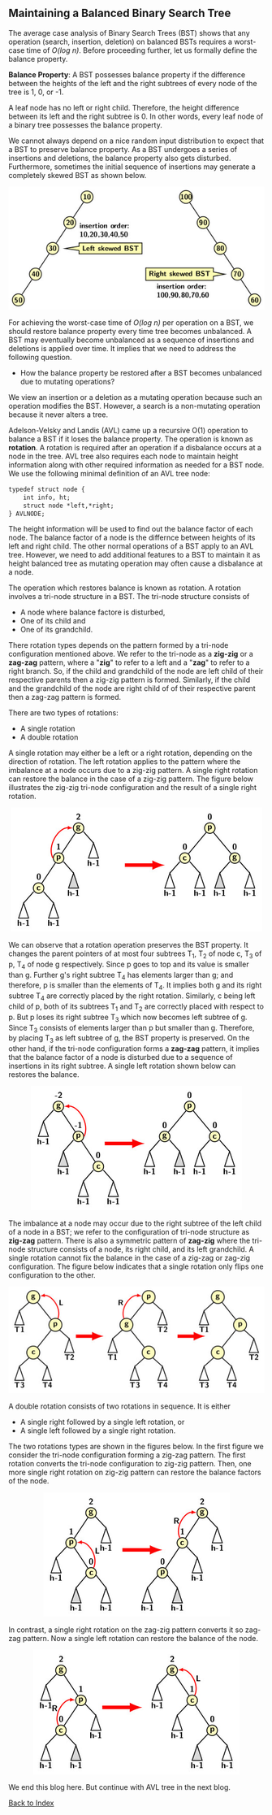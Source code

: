 ## Maintaining a Balanced Binary Search Tree

The average case analysis of Binary Search Trees (BST) shows that any operation (search, insertion, deletion)  on balanced BSTs requires a worst-case 
time of <i>O(log n)</i>. Before proceeding further, let us formally define the balance property. 

<strong>Balance Property</strong>: A BST possesses balance property if the difference between the heights of the left and the right subtrees of every node 
of the tree is 1, 0, or -1. 

A leaf node has no left or right child. Therefore, the height difference between its left and the right subtree is 0. In other words, every leaf node
of a binary tree possesses the balance property.

We cannot always depend on a nice random input distribution to expect that a BST to preserve balance property. As a BST undergoes a series of 
insertions and deletions, the balance property also gets disturbed. Furthermore, sometimes the initial sequence of insertions may generate a 
completely skewed BST as shown below.
<p align="center">
    <img src="../images/skewedBST.jpg">
    </p>
For achieving the worst-case time of <i>O(log n)</i> per operation on a BST, we should restore balance property every time tree becomes unbalanced. A BST 
may eventually become unbalanced as a sequence of insertions and deletions is applied over time. It implies that we need to address the following question. 

- How the balance property be restored after a BST becomes unbalanced due to mutating operations? 

We view an insertion or a deletion as a mutating operation because such an operation modifies the BST. However, a search is a non-mutating 
operation because it never alters a tree. 

Adelson-Velsky and Landis (AVL) came up a recursive O(1) operation to balance a BST if it loses the balance property. The operation is known as 
<b>rotation</b>. A rotation is required after an operation if a disbalance occurs at a node in the tree. AVL tree also requires each node to maintain 
height information along with other required information as needed for a BST node. We use the following minimal definition of an AVL tree node:
```
typedef struct node {
    int info, ht;
    struct node *left,*right;
} AVLNODE;
```

The height information will be used to find out the balance factor of each node. The balance factor of a node is the differnce between heights of its left 
and right child. The other normal operations of a BST apply to an AVL tree. However, we need to add additional features to a BST to 
maintain it as height balanced tree as mutating operation may often cause a disbalance at a node. 

The operation which restores balance is known as rotation. A rotation involves a tri-node structure in a BST. The tri-node structure consists of 
- A node where balance factore is disturbed,
- One of its child and
- One of its grandchild.

There rotation types depends on the pattern formed by a tri-node configuration mentioned above. We refer to the tri-node as a <b>zig-zig</b> 
or a <b>zag-zag</b> pattern, where a "<b>zig</b>" to refer to a left and a "<b>zag</b>" to refer to a right branch. So, if the child and grandchild of
the node
are left child of their respective parents then a zig-zig pattern is formed. Similarly, if the child and the grandchild of the node are right child of
of their respective parent then a zag-zag pattern is formed.

There are two types of rotations:
- A single rotation
- A double rotation

A single rotation may either be a left or a right rotation, depending on the direction of rotation. The left rotation applies to the pattern where the 
imbalance at a node occurs due to a zig-zig pattern. A single right rotation can restore the balance in the case of a zig-zig pattern. The figure below 
illustrates the zig-zig tri-node configuration and the result of a single right rotation.
<p align="center">
<img src="../images/avlSingleRight.jpg">
</p>
We can observe that a rotation operation preserves the BST property. It changes the parent pointers of at most four subtrees T<sub>1</sub>, T<sub>2</sub> 
of node c, T<sub>3</sub> of p, T<sub>4</sub> of node g respectively. Since p goes to top and its value is smaller than g. Further g's right subtree 
T<sub>4</sub> has elements larger than g; and therefore, p is smaller than the elements of T<sub>4</sub>. It implies  both g and its right subtree 
T<sub>4</sub> are correctly placed by the right rotation. Similarly, c being left child of p, both of its subtrees T<sub>1</sub> and T<sub>2</sub> are 
correctly placed with respect to p. But p loses its right subtree T<sub>3</sub> which now becomes left subtree of g. Since T<sub>3</sub> consists of 
elements larger than p but smaller than g. Therefore, by placing T<sub>3</sub> as left subtree of g, the BST property is preserved. On the other hand, if 
the tri-node configuration forms a <b>zag-zag</b> pattern, it implies that the balance factor of a node is disturbed due to a sequence of insertions in its right subtree. A single left rotation shown below can restores the balance. 
<p align="center">
<img src="../images/avlSingleLeft.jpg">
</p>

The imbalance at a node may occur due to the right subtree of the left child of a node in a BST; we refer to the configuration of tri-node structure as 
<b>zig-zag</b> pattern. 
There is also a symmetric pattern of <b>zag-zig</b> where the tri-node structure consists of a node, its right child, and its left grandchild. A single 
rotation cannot fix the balance in the case of a zig-zag or zag-zig configuration. The figure below indicates that a single rotation only flips one 
configuration to the other.
<p align="center">
    <img src="../images/needForDR.jpg">
</p>

A double rotation consists of two rotations in sequence. It is either 
- A single right followed by a single left rotation, or
- A single left followed by a single right rotation.

The two rotations types are shown in the figures below. In the first figure we consider the tri-node configuration forming a zig-zag pattern. The first 
rotation converts the tri-node configuration to zig-zig pattern. Then, one more single right rotation on zig-zig pattern can restore the balance factors of 
the node. 
<p align="center">
<img src="../images/avlDoubleLR.jpg">
</p>

In contrast, a single right rotation on the zag-zig pattern converts it so zag-zag pattern. Now a single left rotation can restore the balance of the node. 
<p align="center">
<img src="../images/avlDoubleRL.jpg">
</p>

We end this blog here. But continue with AVL tree in the next blog.

[Back to Index](../index.md)


